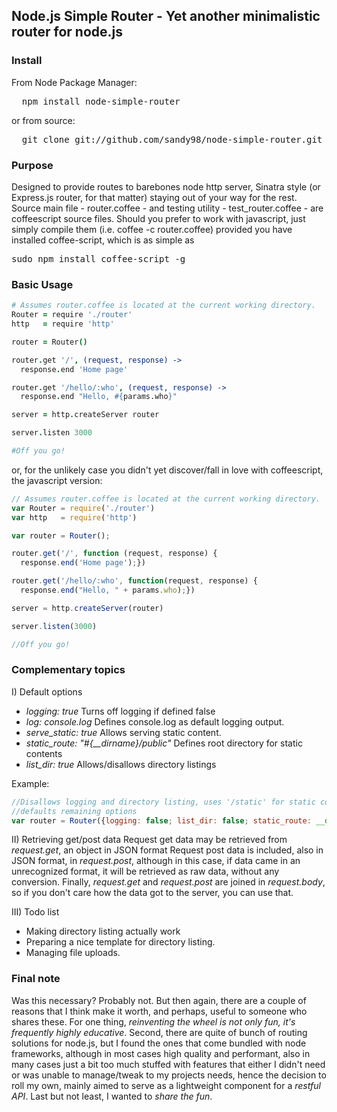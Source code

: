 ## Node.js Simple Router - Yet another minimalistic router for node.js

### Install

From Node Package Manager:

<pre>
  npm install node-simple-router
</pre>

or from source:

<pre>
  git clone git://github.com/sandy98/node-simple-router.git
</pre>

### Purpose
Designed to provide routes to barebones node http server, Sinatra style (or Express.js router, for that matter) staying out
of your way for the rest.
Source main file - router.coffee - and testing utility - test_router.coffee - are coffeescript source files. Should you prefer to
work with javascript, just simply compile them (i.e. coffee -c router.coffee) provided you have installed coffee-script, which is as
simple as <pre>sudo npm install coffee-script -g</pre>

### Basic Usage
```coffeescript
# Assumes router.coffee is located at the current working directory.
Router = require './router'
http   = require 'http'

router = Router()

router.get '/', (request, response) ->
  response.end 'Home page'

router.get '/hello/:who', (request, response) ->
  response.end "Hello, #{params.who}"

server = http.createServer router

server.listen 3000

#Off you go!
```
or, for the unlikely case you didn't yet discover/fall in love with coffeescript, the javascript version:

```javascript
// Assumes router.coffee is located at the current working directory.
var Router = require('./router')
var http   = require('http')

var router = Router();

router.get('/', function (request, response) {
  response.end('Home page');})

router.get('/hello/:who', function(request, response) {
  response.end("Hello, " + params.who);})

server = http.createServer(router)

server.listen(3000)

//Off you go!
```

### Complementary topics
I) Default options

-    *logging: true*                         Turns off logging if defined false
-    *log: console.log*                      Defines console.log as default logging output.
-    *serve_static: true*                    Allows serving static content.
-    *static_route: "#{__dirname}/public"*   Defines root directory for static contents
-    *list_dir: true*                        Allows/disallows directory listings

Example:
```javascript
//Disallows logging and directory listing, uses '/static' for static contents,
//defaults remaining options
var router = Router({logging: false; list_dir: false; static_route: __dirname + '/static'})
```
II) Retrieving get/post data
Request get data may be retrieved from *request.get*, an object in JSON format
Request post data is included, also in JSON format, in *request.post*, although in this case, if data came in an
unrecognized format, it will be retrieved as raw data, without any conversion.
Finally, *request.get* and *request.post* are joined in *request.body*, so if you don't care how the data got to the
server, you can use that.

III) Todo list
-    Making directory listing actually work
-    Preparing a nice template for directory listing.
-    Managing file uploads.


### Final note
Was this necessary?
Probably not.
But then again, there are a couple of reasons that I think make it worth, and perhaps, useful to someone who shares these.
For one thing, *reinventing the wheel is not only fun, it's frequently highly educative*.
Second, there are quite of bunch of routing solutions for node.js, but I found the ones that come bundled with node frameworks,
although in most cases high quality and performant, also in many cases just a bit too much stuffed with features that either I didn't
need or was unable to manage/tweak to my projects needs, hence the decision to roll my own, mainly aimed to serve as a lightweight
component for a *restful API*.
Last but not least, I wanted to *share the fun*.



